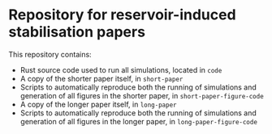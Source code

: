 # Repository for reservoir-induced stabilisation papers

This repository contains:
* Rust source code used to run all simulations, located in `code`
* A copy of the shorter paper itself, in `short-paper`
* Scripts to automatically reproduce both the running of simulations and generation of all figures in the shorter paper, in `short-paper-figure-code`
* A copy of the longer paper itself, in `long-paper`
* Scripts to automatically reproduce both the running of simulations and generation of all figures in the longer paper, in `long-paper-figure-code`


